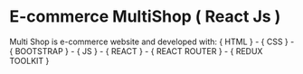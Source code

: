 # E-commerce MultiShop ( React Js )
Multi Shop is e-commerce website and developed with: { HTML } - { CSS } - { BOOTSTRAP } - { JS } - { REACT } - { REACT ROUTER } - { REDUX TOOLKIT }
